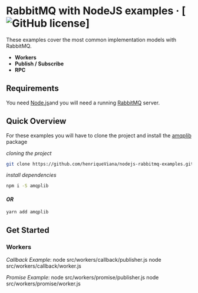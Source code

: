 # RabbitMQ with NodeJS examples &middot; [![GitHub license](https://img.shields.io/badge/license-MIT-blue.svg)]

These examples cover the most common implementation models with RabbitMQ.

* **Workers**
* **Publish / Subscribe**
* **RPC**

## Requirements

You need [Node.js](https://nodejs.org/en/download/)and you will need a running [RabbitMQ](https://www.rabbitmq.com/download.html) server.

## Quick Overview

For these examples you will have to clone the project and install the [amqplib](https://www.npmjs.com/package/amqplib) package

*cloning the project*
```sh
git clone https://github.com/henriqueViana/nodejs-rabbitmq-examples.git
```

*install dependencies*

```sh
npm i -S amqplib
```

#### *OR*

```sh
yarn add amqplib
```

## Get Started

### Workers

*Callback Example*:
  node src/workers/callback/publisher.js
  node src/workers/callback/worker.js

*Promise Example*:
  node src/workers/promise/publisher.js
  node src/workers/promise/worker.js
